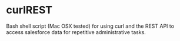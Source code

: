 curlREST
========

Bash shell script (Mac OSX tested) for using curl and the REST API to access salesforce data for repetitive administrative tasks.
